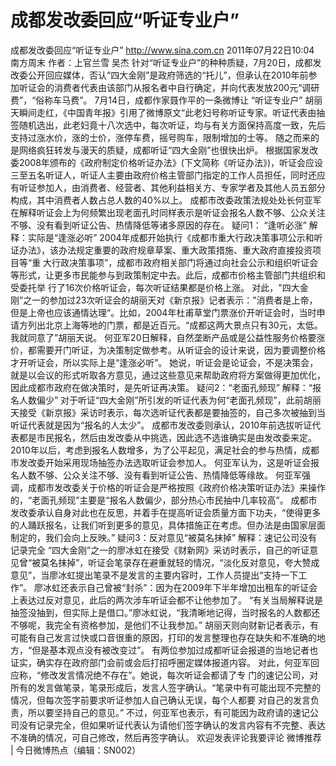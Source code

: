 # 成都发改委回应“听证专业户”

成都发改委回应“听证专业户”
http://www.sina.com.cn  2011年07月22日10:04  南方周末
作者：上官兰雪 吴杰
针对“听证专业户”的种种质疑，7月20日，成都发改委公开回应媒体，否认“四大金刚”是政府筛选的“托儿”，但承认在2010年前参加听证会的消费者代表由该部门从报名者中自行确定，并向代表发放200元“调研费”，“俗称车马费”。
7月14日，成都作家聂作平的一条微博让 “听证专业户” 胡丽天瞬间走红，《中国青年报》引用了微博原文“此老妇号称听证专家。听证代表由抽签随机选出，此老妇竟十八次选中，每次听证，均与有关方面保持高度一致，先后支持过涨水价，涨的士价，涨停车费，摇号购车，限制增加的士等。
随之而来的是网络疯狂转发与漫天的质疑，成都听证“四大金刚”也很快出炉。
根据国家发改委2008年颁布的《政府制定价格听证办法》(下文简称《听证办法》)，听证会应设三至五名听证人，听证人主要由政府价格主管部门指定的工作人员担任，同时还应有听证参加人，由消费者、经营者、其他利益相关方、专家学者及其他人员五部分构成，其中消费者人数占总人数的40%以上。
成都市改委政策法规处处长何亚军在解释听证会上为何频繁出现老面孔时同样表示是听证会报名人数不够、公众关注不够、没有看到听证公告、热情降低等诸多原因的存在。
疑问1： “逢听必涨”
解释：实际是“逢涨必听”
2004年成都开始执行《成都市重大行政决策事项公示和听证办法》，该办法规定重要的政府规章草案、重大政策措施、重大政府直接投资项目等“重 大行政决策事项”，成都市政府相关部门将通过向社会公示和组织听证会等形式，让更多市民能参与到政策制定中去。此后，成都市价格主管部门共组织和受委托举 行了16次价格听证会，每次听证结果都是价格上涨。
对此，"四大金刚”之一的参加过23次听证会的胡丽天对《新京报》记者表示：”消费者是上帝，但是上帝也应该通情达理“。比如，2004年杜甫草堂门票涨价开听证会时，当时申请方列出北京上海等地的门票，都是近百元。“成都这两大景点只有30元，太低。我就同意了”胡丽天说。
何亚军20日解释，自然垄断产品或是公益性服务价格要涨价，都需要开门听证，为决策制定做参考。从听证会的设计来说，因为要调整价格才开听证会，所以实际上是“逢涨必听”。
她说，听证会是论证会，不是决策会，就是以会议的形式听取各方意见，通过这些意见来帮助政府将方案做得更加优化，因此成都市政府在做决策时，是先听证再决策。
疑问2：“老面孔频现”
解释：“报名人数偏少”
对于听证“四大金刚”所引发的听证代表为何“老面孔频现”，此前胡丽天接受《新京报》采访时表示，每次选听证代表都是要抽签的，自己多次被抽到当听证代表就是因为“报名的人太少”。
成都市发改委则承认，2010年前选拔听证代表都是市民报名，然后由发改委从中挑选，因此选不选谁确实是由发改委来定。2010年以后，考虑到报名人数增多，为了公平起见，满足社会的参与热情，成都市发改委开始采用现场抽签办法选取听证会参加人。
何亚军认为，这是听证会报名人数不够、公众关注不够、没有看到听证公告、热情降低等缘故。
何亚军强调，成都市发改委关于价格的听证会是严格按照《政府价格决策听证办法》来操作的，“老面孔频现”主要是“报名人数偏少，部分热心市民抽中几率较高”。
成都市发改委承认自身对此也在反思，并着手在提高听证会质量方面下功夫，“使得更多的人踊跃报名，让我们听到更多的意见，具体措施正在考虑。但办法是由国家层面制定的，我们会向上反映。”
疑问3：反对意见“被莫名抹掉”
解释：速记公司没有记录完全
“四大金刚”之一的廖冰虹在接受《财新网》采访时表示，自己的听证意见曾“被莫名抹掉”，听证会笔录存在避重就轻的情况，“淡化反对意见，夸大赞成意见”，当廖冰虹提出笔录不是发言的主要内容时，工作人员提出“支持一下工作”。
廖冰虹还表示自己曾被“封杀”：因为在2009年下半年增加出租车的听证会上表达过反对意见，此后的两次涉车听证会都不让他参加了。
“有关当局解释说是抽签没抽到，但实际上是借口。”廖冰虹说，“我清晰地记得，当时报名的人数都还不够呢，我完全有资格参加，是他们不让我参加。”
胡丽天则向财新记者表示，有可能有自己发言过快或口音很重的原因，打印的发言整理也存在缺失和不准确的地方，“但是基本观点没有被改变过”。
有两位参加过成都听证会报道的当地记者也证实，确实存在政府部门会前或会后打招呼圈定媒体报道内容。
对此，何亚军回应称，“修改发言情况绝不存在”。她说，每次听证会都请了专 门的速记公司，对所有的发言做笔录，笔录形成后，发言人签字确认。“笔录中有可能出现不完整的情况，但每次签字前要求听证参加人自己确认无误，每个人都要 对自己的发言负责，所以要坚持自己的意见。”
不过，何亚军也表示，有可能因为政府请的速记公司没有记录完全，但如果听证代表认为请他们签字确认的发言内容有不完整、表达不准确的情况，可自己修改，然后再签字确认。
欢迎发表评论我要评论
微博推荐 | 今日微博热点（编辑：SN002）

